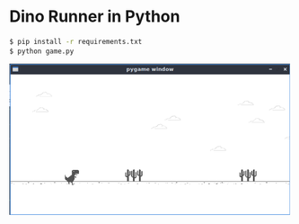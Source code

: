 Dino Runner in Python
=====================
```bash
$ pip install -r requirements.txt
$ python game.py 
```
<img src="/images/screenshot.png" width="500px">
